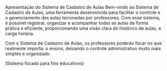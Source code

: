 Apresentação do Sistema de Cadastro de Aulas
Bem-vindo ao Sistema de Cadastro de Aulas, uma ferramenta desenvolvida para facilitar o controle e o gerenciamento das aulas lecionadas por professores. 
Com esse sistema, é possível registrar, organizar e acompanhar todas as aulas de forma prática e eficiente, proporcionando uma visão clara do histórico de aulas, e carga horária.

Com o Sistema de Cadastro de Aulas, os professores poderão focar no que realmente importa: o ensino, deixando o controle administrativo muito mais simples e organizado.

(Sistema focado para fins educativos)
